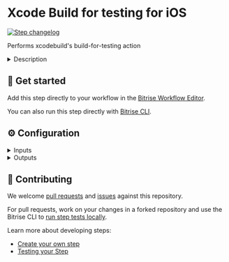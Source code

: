 # Xcode Build for testing for iOS

[![Step changelog](https://shields.io/github/v/release/bitrise-steplib/steps-xcode-build-for-test?include_prereleases&label=changelog&color=blueviolet)](https://github.com/bitrise-steplib/steps-xcode-build-for-test/releases)

Performs xcodebuild's build-for-testing action

<details>
<summary>Description</summary>

The Step runs Xcode's `xcodebuild` command with the `build-for-testing` option. This builds your app and associated tests so that you can, for example, upload it to a third-party testing service to run your tests on a real device.
The Step also creates an `.xctestrun` file.
To be able to run your tests on a real device it needs code signing. The **Automatic code signing method** Step input allows you to log you into your Apple Developer account based on the [Apple service connection you provide on Bitrise](https://devcenter.bitrise.io/en/accounts/connecting-to-services/apple-services-connection.html) and download any provisioning profiles needed for your project based on the **Distribution method**.
Please note that the **Automatic code signing method** input is by default set to `off`, so if you need code signing, select either the `api-key` or the `apple-id`option of the input.

### Configuring the Step
Before you start:
- Make sure you have connected your [Apple Service account to Bitrise](https://devcenter.bitrise.io/en/accounts/connecting-to-services/apple-services-connection.html).
Alternatively, you can upload certificates and profiles to Bitrise manually, then use the **Certificate and Profile Installer** Step before this Step.
- Make sure certificates are uploaded to Bitrise's **Code Signing** tab. The right provisioning profiles are automatically downloaded from Apple as part of the automatic code signing process.

To configure the Step:
1. **Project (or Workspace) path**: This is the path where the `.xcodeproj` or `.xcworkspace` files are localed.
2. **Scheme**: Add the scheme name you wish to build for testing.
3. **Build Configuration**: If not specified, the default Build Configuration will be used. The input value sets xcodebuild's `-configuration` option.
4. **Device destination specifier**: Destination specifier describes the device to use as a destination. The input value sets xcodebuild's `-destination` option.

Under **xcodebuild configuration**
5. **Build settings (xcconfig)**:  Build settings to override the project's build settings. Can be the contents, file path or empty.
6. **Additional options for the xcodebuild command**:  Additional options to be added to the executed xcodebuild command.

Under **Xcode build log formatting**:
1. **Log formatter**: Defines how `xcodebuild` command's log is formatted. Available options: `xcpretty`: The xcodebuild command's output will be prettified by xcpretty. `xcodebuild`: Only the last 20 lines of raw xcodebuild output will be visible in the build log. The raw xcodebuild log is exported in both cases.

Under **Automatic code signing**:
1. **Automatic code signing method**: Select the Apple service connection you want to use for code signing. Available options: `off` if you don't do automatic code signing, `api-key` [if you use API key authorization](https://devcenter.bitrise.io/en/accounts/connecting-to-services/connecting-to-an-apple-service-with-api-key.html), and `apple-id` [if you use Apple ID authorization](https://devcenter.bitrise.io/en/accounts/connecting-to-services/connecting-to-an-apple-service-with-apple-id.html).
2. **Register test devices on the Apple Developer Portal**: If this input is set, the Step will register the known test devices on Bitrise from team members with the Apple Developer Portal. Note that setting this to `yes` may cause devices to be registered against your limited quantity of test devices in the Apple Developer Portal, which can only be removed once annually during your renewal window.
3. **The minimum days the Provisioning Profile should be valid**: If this input is set to >0, the managed Provisioning Profile will be renewed if it expires within the configured number of days. Otherwise the Step renews the managed Provisioning Profile if it is expired.
4. The **Code signing certificate URL**, the **Code signing certificate passphrase**, the **Keychain path**, and the **Keychain password** inputs are automatically populated if certificates are uploaded to Bitrise's **Code Signing** tab. If you store your files in a private repo, you can manually edit these fields.

Under **Step Output configuration**:
1. **Output directory path**: This directory contains the generated artifacts.

Under **Caching**:
1. **Enable collecting cache content**: Defines what cache content should be automatically collected. Available options are:
  - `none`: Disable collecting cache content
  - `swift_packages`: Collect Swift PM packages added to the Xcode project

Under Debugging:
1. **Verbose logging***: You can set this input to `yes` to produce more informative logs.
</details>

## 🧩 Get started

Add this step directly to your workflow in the [Bitrise Workflow Editor](https://devcenter.bitrise.io/steps-and-workflows/steps-and-workflows-index/).

You can also run this step directly with [Bitrise CLI](https://github.com/bitrise-io/bitrise).

## ⚙️ Configuration

<details>
<summary>Inputs</summary>

| Key | Description | Flags | Default |
| --- | --- | --- | --- |
| `project_path` | Xcode Project (`.xcodeproj`) or Workspace (`.xcworkspace`) path.  The input value sets xcodebuild's `-project` or `-workspace` option. | required | `$BITRISE_PROJECT_PATH` |
| `scheme` | Xcode Scheme name.  The input value sets xcodebuild's `-scheme` option. | required | `$BITRISE_SCHEME` |
| `configuration` | Xcode Build Configuration.  If not specified, the default Build Configuration will be used.  The input value sets xcodebuild's `-configuration` option. | required | `Debug` |
| `destination` | Destination specifier describes the device to use as a destination.  The input value sets xcodebuild's `-destination` option. | required | `generic/platform=iOS` |
| `xcconfig_content` | Build settings to override the project's build settings, using xcodebuild's `-xcconfig` option.  You can't define `-xcconfig` option in `Additional options for the xcodebuild command` if this input is set.  If empty, no setting is changed. When set it can be either: 1.  Existing `.xcconfig` file path.      Example:      `./ios-sample/ios-sample/Configurations/Dev.xcconfig`  2.  The contents of a newly created temporary `.xcconfig` file. (This is the default.)      Build settings must be separated by newline character (`\n`).      Example:     ```     COMPILER_INDEX_STORE_ENABLE = NO     ONLY_ACTIVE_ARCH[config=Debug][sdk=*][arch=*] = YES     ``` |  | `COMPILER_INDEX_STORE_ENABLE = NO` |
| `xcodebuild_options` | Additional options to be added to the executed xcodebuild command.  Prefer using `Build settings (xcconfig)` input for specifying `-xcconfig` option. You can't use both. |  |  |
| `log_formatter` | Defines how xcodebuild command's log is formatted.  Available options: - `xcpretty`: The xcodebuild command’s output will be prettified by xcpretty. - `xcodebuild`: Only the last 20 lines of raw xcodebuild output will be visible in the build log.  The raw xcodebuild log will be exported in both cases. | required | `xcpretty` |
| `automatic_code_signing` | This input determines which Bitrise Apple service connection should be used for automatic code signing.  Available values: - `off`: Do not do any auto code signing. - `api-key`: [Bitrise Apple Service connection with API Key](https://devcenter.bitrise.io/getting-started/connecting-to-services/setting-up-connection-to-an-apple-service-with-api-key/). - `apple-id`: [Bitrise Apple Service connection with Apple ID](https://devcenter.bitrise.io/getting-started/connecting-to-services/connecting-to-an-apple-service-with-apple-id/). | required | `off` |
| `register_test_devices` | If this input is set, the Step will register the known test devices on Bitrise from team members with the Apple Developer Portal.  Note that setting this to yes may cause devices to be registered against your limited quantity of test devices in the Apple Developer Portal, which can only be removed once annually during your renewal window. | required | `no` |
| `min_profile_validity` | If this input is set to >0, the managed Provisioning Profile will be renewed if it expires within the configured number of days.  Otherwise the Step renews the managed Provisioning Profile if it is expired. | required | `0` |
| `apple_team_id` | The Apple Developer Portal team to use for downloading code signing assets.  Defining this is only required when Automatic Code Signing is set to `apple-id` and the connected account belongs to multiple teams. |  |  |
| `certificate_url_list` | URL of the code signing certificate to download.  Multiple URLs can be specified, separated by a pipe (`\|`) character.  Local file path can be specified, using the `file://` URL scheme. | required, sensitive | `$BITRISE_CERTIFICATE_URL` |
| `passphrase_list` | Passphrases for the provided code signing certificates.  Specify as many passphrases as many Code signing certificate URL provided, separated by a pipe (`\|`) character.  Certificates without a passphrase: for using a single certificate, leave this step input empty. For multiple certificates, use the separator as if there was a passphrase (examples: `pass\|`, `\|pass\|`, `\|`) | sensitive | `$BITRISE_CERTIFICATE_PASSPHRASE` |
| `keychain_path` | Path to the Keychain where the code signing certificates will be installed. | required | `$HOME/Library/Keychains/login.keychain` |
| `keychain_password` | Password for the provided Keychain. | required, sensitive | `$BITRISE_KEYCHAIN_PASSWORD` |
| `output_dir` | This directory will contain the generated artifacts. | required | `$BITRISE_DEPLOY_DIR` |
| `cache_level` | Defines what cache content should be automatically collected.  Available options: - `none`: Disable collecting cache content. - `swift_packages`: Collect Swift PM packages added to the Xcode project. | required | `swift_packages` |
| `verbose_log` | If this input is set, the Step will print additional logs for debugging. | required | `no` |
</details>

<details>
<summary>Outputs</summary>

| Environment Variable | Description |
| --- | --- |
| `BITRISE_TEST_DIR_PATH` | Path to the built test directory (example: `PROJECT_DERIVED_DATA/Build/Products/Debug-iphoneos`) |
| `BITRISE_XCTESTRUN_FILE_PATH` | Path to the built xctestrun file (example: `PROJECT_DERIVED_DATA/Build/Products/ios-simple-objc_iphoneos12.0-arm64e.xctestrun`) |
| `BITRISE_TEST_BUNDLE_ZIP_PATH` | The built test directory and the built xctestrun file compressed as a single zip |
| `BITRISE_XCODE_RAW_RESULT_TEXT_PATH` | The file path of the raw `xcodebuild build-for-testing` command log. |
</details>

## 🙋 Contributing

We welcome [pull requests](https://github.com/bitrise-steplib/steps-xcode-build-for-test/pulls) and [issues](https://github.com/bitrise-steplib/steps-xcode-build-for-test/issues) against this repository.

For pull requests, work on your changes in a forked repository and use the Bitrise CLI to [run step tests locally](https://devcenter.bitrise.io/bitrise-cli/run-your-first-build/).

Learn more about developing steps:

- [Create your own step](https://devcenter.bitrise.io/contributors/create-your-own-step/)
- [Testing your Step](https://devcenter.bitrise.io/contributors/testing-and-versioning-your-steps/)
